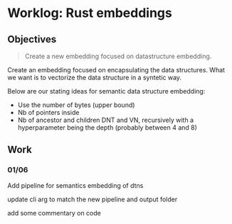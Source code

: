 # Worklog: Rust embeddings

## Objectives

> Create a new embedding focused on datastructure embedding.

Create an embedding focused on encapsulating the data structures. What we want is to vectorize the data structure in a syntetic way.

Below are our stating ideas for semantic data structure embedding:

* Use the number of bytes (upper bound)
* Nb of pointers inside
* Nb of ancestor and children DNT and VN, recursively with a hyperparameter being the depth (probably between 4 and 8)

## Work

### 01/06

Add pipeline for semantics embedding of dtns

update cli arg to match the new pipeline and output folder

add some commentary on code
